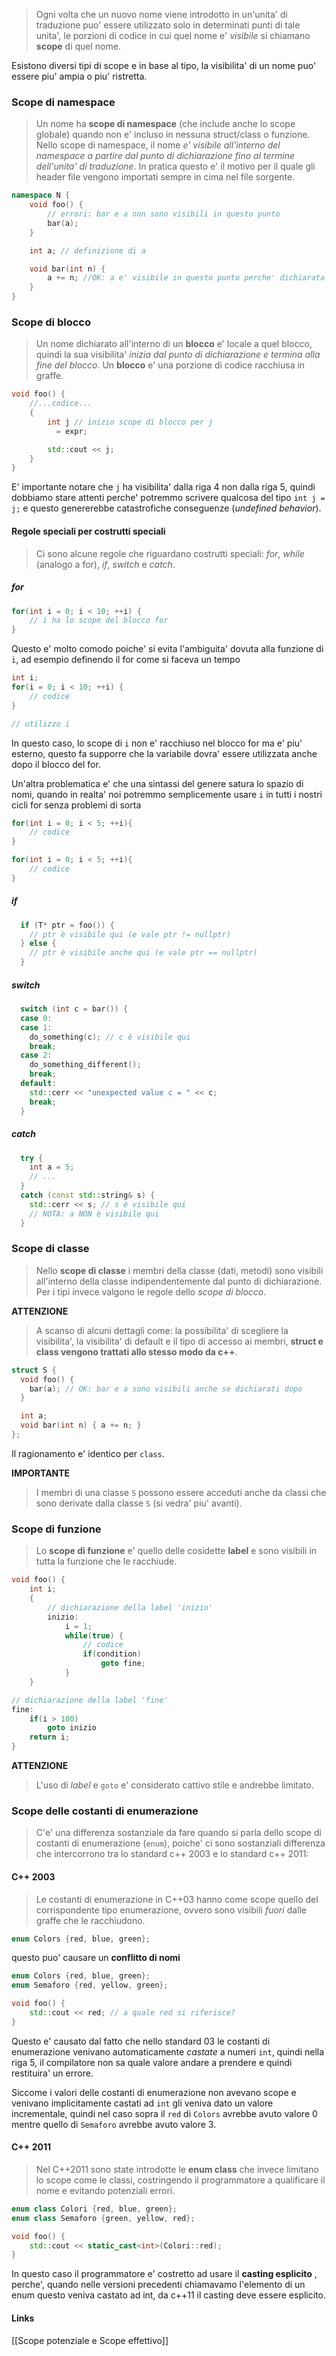 >Ogni volta che un nuovo nome viene introdotto in un'unita' di traduzione puo' essere utilizzato solo in determinati punti di tale unita', le porzioni di codice in cui quel nome e' *visibile* si chiamano **scope** di quel nome.

Esistono diversi tipi di scope e in base al tipo, la visibilita' di un nome puo' essere piu' ampia o piu' ristretta.

### Scope di namespace
>Un nome ha **scope di namespace** (che include anche lo scope globale) quando non e' incluso in nessuna struct/class o funzione. Nello scope di namespace, il nome *e' visibile all'interno del namespace a partire dal punto di dichiarazione fino al termine dell'unita' di traduzione*. In pratica questo e' il motivo per il quale gli header file vengono importati sempre in cima nel file sorgente.

```cpp
namespace N {
	void foo() {
		// errori: bar e a non sono visibili in questo punto
		bar(a);
	}

	int a; // definizione di a

	void bar(int n) {
		a += n; //OK: a e' visibile in questo punto perche' dichiarata prima
	}
}
```

### Scope di blocco
>Un nome dichiarato all'interno di un **blocco** e' locale a quel blocco, quindi la sua visibilita' *inizia dal punto di dichiarazione e termina alla fine del blocco*. Un **blocco** e' una porzione di codice racchiusa in graffe.

```cpp
void foo() {
	//...codice...
	{
		int j // inizio scope di blocco per j
		  = expr;

		std::cout << j;
	}
}
```
E' importante notare che `j` ha visibilita' dalla riga 4 non dalla riga 5, quindi dobbiamo stare attenti perche' potremmo scrivere qualcosa del tipo `int j = j;` e questo genererebbe catastrofiche conseguenze (*undefined behavior*).

#### Regole speciali per costrutti speciali
>Ci sono alcune regole che riguardano costrutti speciali: *for*, *while* (analogo a for), *if*, *switch* e *catch*.

##### for
```cpp
for(int i = 0; i < 10; ++i) {
	// i ha lo scope del blocco for
}
```
Questo e' molto comodo poiche' si evita l'ambiguita' dovuta alla funzione di `i`, ad esempio definendo il for come si faceva un tempo
```cpp
int i;
for(i = 0; i < 10; ++i) {
	// codice
}

// utilizzo i
```
In questo caso, lo scope di `i` non e' racchiuso nel blocco for ma e' piu' esterno, questo fa supporre che la variabile dovra' essere utilizzata anche dopo il blocco del for.

Un'altra problematica e' che una sintassi del genere satura lo spazio di nomi, quando in realta' noi potremmo semplicemente usare `i` in tutti i nostri cicli for senza problemi di sorta
```cpp
for(int i = 0; i < 5; ++i){
	// codice
}

for(int i = 0; i < 5; ++i){
	// codice
}
```

##### if
```cpp
  if (T* ptr = foo()) {
    // ptr è visibile qui (e vale ptr != nullptr)
  } else {
    // ptr è visibile anche qui (e vale ptr == nullptr)
  }
```

##### switch
```cpp
  switch (int c = bar()) {
  case 0:
  case 1:
    do_something(c); // c è visibile qui
    break;
  case 2:
    do_something_different();
    break;
  default:
    std::cerr << "unexpected value c = " << c;
    break;
  }
```


##### catch
```cpp
  try {
    int a = 5;
    // ...
  }
  catch (const std::string& s) {
    std::cerr << s; // s è visibile qui
    // NOTA: a NON è visibile qui
  }
```

### Scope di classe
>Nello **scope di classe** i membri della classe (dati, metodi) sono visibili all'interno della classe indipendentemente dal punto di dichiarazione. Per i tipi invece valgono le regole dello *scope di blocco*.

**ATTENZIONE** 
>A scanso di alcuni dettagli come: la possibilita' di scegliere la visibilita', la visibilita' di default e il tipo di accesso ai membri, **struct e class vengono trattati allo stesso modo da c++**.

```cpp
struct S {
  void foo() {
    bar(a); // OK: bar e a sono visibili anche se dichiarati dopo
  }

  int a;
  void bar(int n) { a += n; }
};
```
Il ragionamento e' identico per `class`.

**IMPORTANTE**
>I membri di una classe `S` possono essere acceduti anche da classi che sono derivate dalla classe `S` (si vedra' piu' avanti).

### Scope di funzione
>Lo **scope di funzione** e' quello delle cosidette **label** e sono visibili in tutta la funzione che le racchiude.

```cpp
void foo() {
	int i;
	{
		// dichiarazione della label 'inizio'
		inizio:
			i = 1;
			while(true) {
				// codice
				if(condition)
					goto fine;
			}
	}

// dichiarazione della label 'fine'
fine:
	if(i > 100)
		goto inizio
	return i;
}
```
**ATTENZIONE**
>L'uso di *label* e `goto` e' considerato cattivo stile e andrebbe limitato.

### Scope delle costanti di enumerazione
>C'e' una differenza sostanziale da fare quando si parla dello scope di costanti di enumerazione (`enum`), poiche' ci sono sostanziali differenza che intercorrono tra lo standard c++ 2003 e lo standard c++ 2011:

#### C++ 2003
>Le costanti di enumerazione in C++03 hanno come scope quello del corrispondente tipo enumerazione, ovvero sono visibili *fuori* dalle graffe che le racchiudono.

```cpp
enum Colors {red, blue, green};
```
questo puo' causare un **conflitto di nomi**
```cpp
enum Colors {red, blue, green};
enum Semaforo {red, yellow, green};

void foo() {
	std::cout << red; // a quale red si riferisce?
}
```
Questo e' causato dal fatto che nello standard 03 le costanti di enumerazione venivano automaticamente *castate* a numeri `int`, quindi nella riga 5, il compilatore non sa quale valore andare a prendere e quindi restituira' un errore.

Siccome i valori delle costanti di enumerazione non avevano scope e venivano implicitamente castati ad `int` gli veniva dato un valore incrementale, quindi nel caso sopra il `red` di `Colors` avrebbe avuto valore 0 mentre quello di `Semaforo` avrebbe avuto valore 3.

#### C++ 2011
>Nel C++2011 sono state introdotte le **enum class** che invece limitano lo scope come le classi, costringendo il programmatore a qualificare il nome e evitando potenziali errori.

```cpp
enum class Colori {red, blue, green};
enum class Semaforo {green, yellow, red};

void foo() {
	std::cout << static_cast<int>(Colori::red);
}
```
In questo caso il programmatore e' costretto ad usare il **casting esplicito** , perche', quando nelle versioni precedenti chiamavamo l'elemento di un enum questo veniva castato ad int, da c++11 il casting deve essere esplicito.

#### Links
[[Scope potenziale e Scope effettivo]]

